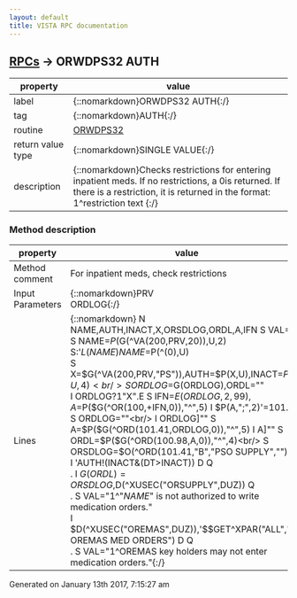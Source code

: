 ```yaml
---
layout: default
title: VISTA RPC documentation
---
```




## [RPCs](TableOfContent.md) &#8594; ORWDPS32 AUTH 

 property | value 
--- | --- 
 label | {::nomarkdown}ORWDPS32 AUTH{:/}
 tag | {::nomarkdown}AUTH{:/}
 routine | [ORWDPS32](http://code.osehra.org/dox/Routine_ORWDPS32_source.html)
 return value type | {::nomarkdown}SINGLE VALUE{:/}
 description | {::nomarkdown}Checks restrictions for entering inpatient meds.  If no restrictions, a 0is returned.  If there is a restriction, it is returned in the format:     1^restriction text {:/}


### Method description

 property | value 
 --- | --- 
 Method comment | For inpatient meds, check restrictions
 Input Parameters | {::nomarkdown}PRV<br/>ORDLOG{:/}
 Lines | {::nomarkdown} N NAME,AUTH,INACT,X,ORSDLOG,ORDL,A,IFN S VAL=0<br/> S NAME=$P($G(^VA(200,PRV,20)),U,2) S:'$L(NAME) NAME=$P(^(0),U)<br/> S X=$G(^VA(200,PRV,"PS")),AUTH=$P(X,U),INACT=$P(X,U,4)<br/> S ORDLOG=$G(ORDLOG),ORDL=""<br/> I ORDLOG?1"X".E S IFN=$E(ORDLOG,2,99),A=$P($G(^OR(100,+IFN,0)),"^",5) I $P(A,";",2)'=101.41 S ORDLOG=""<br/> I ORDLOG]"" S A=$P($G(^ORD(101.41,ORDLOG,0)),"^",5) I A]"" S ORDL=$P($G(^ORD(100.98,A,0)),"^",4)<br/> S ORSDLOG=$O(^ORD(101.41,"B","PSO SUPPLY",""))<br/> I 'AUTH!(INACT&(DT>INACT)) D  Q<br/> . I $G(ORDL)=ORSDLOG,$D(^XUSEC("ORSUPPLY",DUZ)) Q<br/> . S VAL="1^"_NAME_" is not authorized to write medication orders."<br/> I $D(^XUSEC("OREMAS",DUZ)),'$$GET^XPAR("ALL","OR OREMAS MED ORDERS") D  Q<br/> . S VAL="1^OREMAS key holders may not enter medication orders."{:/}




 Generated on January 13th 2017, 7:15:27 am